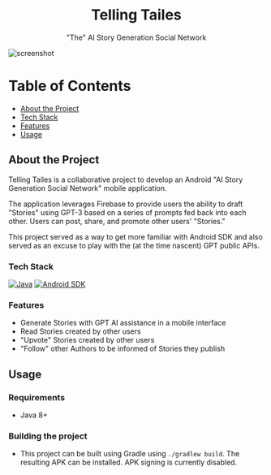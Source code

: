 <div align="center">

  <h1>Telling Tailes</h1>
  
  <p>
    "The" AI Story Generation Social Network
  </p>

</div>

![screenshot](preview.png)

# Table of Contents

- [About the Project](#about-the-project)
- [Tech Stack](#tech-stack)
- [Features](#features)
- [Usage](#usage)

## About the Project

Telling Tailes is a collaborative project to develop an Android "AI Story Generation Social Network" mobile application. 

The application leverages Firebase to provide users the ability to draft "Stories" using GPT-3 based on a series of prompts fed back into each other. Users can post, share, and promote other users' "Stories."

This project served as a way to get more familiar with Android SDK and also served as an excuse to play with the (at the time nascent) GPT public APIs.

<!-- TechStack -->
### Tech Stack

[![Java](https://img.shields.io/badge/Java-%23ED8B00.svg?logo=openjdk&logoColor=white)](#)
[![Android SDK](https://img.shields.io/badge/Android-3DDC84?logo=android&logoColor=white)](#)

<!-- Features -->
### Features

* Generate Stories with GPT AI assistance in a mobile interface
* Read Stories created by other users
* "Upvote" Stories created by other users
* "Follow" other Authors to be informed of Stories they publish

## Usage 
### Requirements
* Java 8+ 

### Building the project 
* This project can be built using Gradle using `./gradlew build`. The resulting APK can be installed. APK signing is currently disabled.

